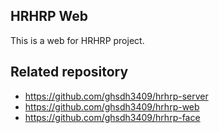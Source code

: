 ## HRHRP Web
This is a web for HRHRP project.

## Related repository
- https://github.com/ghsdh3409/hrhrp-server
- https://github.com/ghsdh3409/hrhrp-web
- https://github.com/ghsdh3409/hrhrp-face
